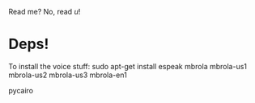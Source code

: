Read me? No, read *u*!


Deps!
=====


To install the voice stuff:
sudo apt-get install espeak mbrola mbrola-us1 mbrola-us2 mbrola-us3 mbrola-en1

pycairo
